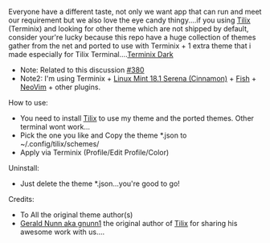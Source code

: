 Everyone have a different taste, not only we want app that can run and meet our requirement but we also love the eye candy thingy....if you using [Tilix](https://github.com/gnunn1/tilix) (Terminix) and looking for other theme which are not shipped by default, consider your're lucky because this repo have a huge collection of themes gather from the net and ported to use with Terminix + 1 extra theme that i made especially for Tilix Terminal....[Terminix Dark](https://github.com/storm119/Tilix-Themes/blob/master/Themes/terminix-dark.json)


* Note: Related to this discussion [#380](https://github.com/gnunn1/terminix/issues/380)
* Note2: I'm using Terminix + [Linux Mint 18.1 Serena (Cinnamon)](https://www.linuxmint.com/) + [Fish](https://github.com/fish-shell/fish-shell) + [NeoVim](https://github.com/neovim/neovim) + other plugins.



How to use:
* You need to install [Tilix](https://github.com/gnunn1/tilix) to use my theme and the ported themes. Other terminal wont work...
* Pick the one you like and Copy the theme *.json to ~/.config/tilix/schemes/
* Apply via Terminix (Profile/Edit Profile/Color)



Uninstall:
* Just delete the theme *.json...you're good to go!



Credits:
* To All the original theme author(s)
* [Gerald Nunn aka gnunn1](https://github.com/gnunn1) the original author of [Tilix](https://github.com/gnunn1/terminix) for sharing his awesome work with us....
